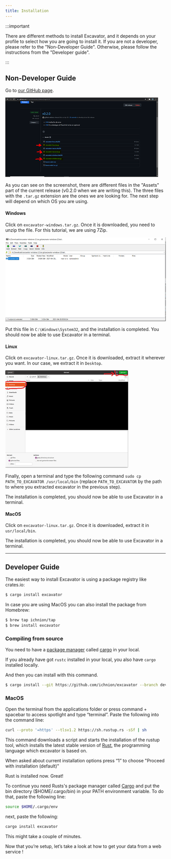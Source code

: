 ```yaml
---
title: Installation
---
```


:::important

There are different methods to install Excavator, and it depends on your profile to select how you are going to install it. If you are not a developer, please refer to the "Non-Developer Guide". Otherwise, please follow the instructions from the "Developer guide".  

:::

## Non-Developer Guide 

Go to [our GitHub page](https://github.com/ichnion/excavator/releases). 

![img](../../static/img/img-2-install.png)

As you can see on the screenshot, there are different files in the "Assets" part of the current release (v0.2.0 when we are writing this).
The three files with the `.tar.gz` extension are the ones we are looking for. The next step will depend on which OS you are using.

#### Windows 

Click on `excavator-windows.tar.gz`. Once it is downloaded, you need to unzip the file. For this tutorial, we are using 7Zip. 

![img](../../static/img/img-3-install.png)

Put this file in `C:\Windows\System32`, and the installation is completed. You should now be able to use Excavator in a terminal.

#### Linux 

Click on `excavator-linux.tar.gz`. Once it is downloaded, extract it wherever you want. In our case, we extract it in `Desktop`. 

![img](../../static/img/img-5-install.png)

Finally, open a terminal and type the following command `sudo cp PATH_TO_EXCAVATOR /usr/local/bin` (replace `PATH_TO_EXCAVATOR` by the path to where you extracted excavator in the previous step).

The installation is completed, you should now be able to use Excavator in a terminal.

#### MacOS 

Click on `excavator-linux.tar.gz`. Once it is downloaded, extract it in `usr/local/bin`.  

The installation is completed, you should now be able to use Excavator in a terminal.

---

## Developer Guide

The easiest way to install Excavator is using a package registry like crates.io:

```sh
$ cargo install excavator
```

In case you are using MacOS you can also install the package from Homebrew:

```sh
$ brew tap ichnion/tap
$ brew install excavator
```

### Compiling from source

You need to have a [package manager](https://doc.rust-lang.org/cargo/appendix/glossary.html#package-manager) called [cargo](https://doc.rust-lang.org/cargo/) in your local.

If you already have got `rustc` installed in your local, you also have `cargo` installed locally.

And then you can install with this command.

```sh
$ cargo install --git https://github.com/ichnion/excavator --branch develop
```

### MacOS

Open the terminal from the applications folder or press command + spacebar to access spotlight and type “terminal”. Paste the following into the command line:

```sh
curl --proto '=https' --tlsv1.2 https://sh.rustup.rs -sSf | sh
```
This command downloads a script and starts the installation of the rustup tool, which installs the latest stable version of [Rust](https://doc.rust-lang.org/book/ch00-00-introduction.html), the programming language which excavator is based on.

When asked about current installation options press “1” to choose "Proceed with installation (default)"

Rust is installed now. Great!

To continue you need Rusts's package manager called [Cargo](https://doc.rust-lang.org/book/ch01-03-hello-cargo.html) and put the bin directory ($HOME/.cargo/bin) in your PATH environment variable. To do that, paste the following line:

```sh
source $HOME/.cargo/env
```

next, paste the following:
```sh
cargo install excavator
```

This might take a couple of minutes.

Now that you’re setup, let’s take a look at how to get your data from a web service !
